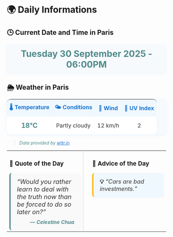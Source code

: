 # 🌍 Daily Informations

## 🕒 Current Date and Time in Paris
<div style="text-align:center; margin: 18px 0; padding: 12px 0; background: #f7fafc; border-radius: 8px; box-shadow: 0 1px 6px rgba(33,150,243,0.08);">
  <span style="font-size:2em; font-weight:bold; color:#4F8A8B;">
    Tuesday 30 September 2025 - 06:00PM
  </span>
</div>

## 🌦️ Weather in Paris
<table style="width:100%; background:linear-gradient(90deg, #e3f2fd 0%, #f7fafc 100%); border-radius:12px; box-shadow:0 2px 8px rgba(33,150,243,0.10); margin-bottom:18px; border-collapse:separate; border-spacing:0;">
  <thead>
    <tr>
      <th style="padding:12px 8px; color:#1976d2; font-size:1.1em; background:#f0f8ff; border-top-left-radius:12px; text-align:center;">🌡️ Temperature</th>
      <th style="padding:12px 8px; color:#1976d2; font-size:1.1em; background:#f0f8ff; text-align:center;">🌤️ Conditions</th>
      <th style="padding:12px 8px; color:#1976d2; font-size:1.1em; background:#f0f8ff; text-align:center;">💨 Wind</th>
      <th style="padding:12px 8px; color:#1976d2; font-size:1.1em; background:#f0f8ff; border-top-right-radius:12px; text-align:center;">🔆 UV Index</th>
    </tr>
  </thead>
  <tbody>
    <tr>
      <td style="padding:16px 8px; font-weight:bold; color:#4F8A8B; font-size:1.3em; text-align:center; background:#ffffff; border-bottom-left-radius:12px; box-shadow:0 1px 4px rgba(33,150,243,0.07);">18°C</td>
      <td style="padding:16px 8px; color:#333; font-size:1.1em; text-align:center; background:#ffffff; box-shadow:0 1px 4px rgba(33,150,243,0.07);">Partly cloudy</td>
      <td style="padding:16px 8px; color:#333; font-size:1.1em; text-align:center; background:#ffffff; box-shadow:0 1px 4px rgba(33,150,243,0.07);">12 km/h</td>
      <td style="padding:16px 8px; color:#333; font-size:1.1em; text-align:center; background:#ffffff; border-bottom-right-radius:12px; box-shadow:0 1px 4px rgba(33,150,243,0.07);">2</td>
    </tr>
  </tbody>
</table>

> <span style="color:#4F8A8B;">*Data provided by <a href="https://wttr.in/Paris" style="color:#1976d2;">wttr.in</a>*</span>

<table>
  <tr>
    <td width="48%" valign="top">
      <h3>💬 Quote of the Day</h3>
      <div style="background: #f9f9f9; border-left: 4px solid #4F8A8B; padding: 16px 20px; border-radius: 8px; box-shadow: 0 2px 6px rgba(0,0,0,0.04); word-break:break-word;">
        <span style="font-size:1.25em; font-style:italic; color:#333;">“Would you rather learn to deal with the truth now than be forced to do so later on?”</span>
        <br>
        <span style="display:block; margin-top:10px; text-align:right; color:#4F8A8B; font-weight:bold;">
          — <em>Celestine Chua</em>
        </span>
      </div>
    </td>
    <td width="4%" align="center" style="border-left:1px solid #ccc;">
      <!-- vertical separator -->
    </td>
    <td width="48%" valign="top">
      <h3>📝 Advice of the Day</h3>
      <div style="background: #f0f8ff; border-left: 4px solid #FFB400; padding: 16px 20px; border-radius: 8px; box-shadow: 0 2px 6px rgba(0,0,0,0.04); word-break:break-word;">
        <span style="font-size:1.15em; color:#333;">
          <strong>💡</strong> <em>“Cars are bad investments.”</em>
        </span>
      </div>
    </td>
  </tr>
</table>


